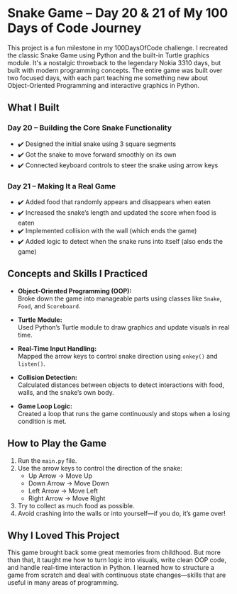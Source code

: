 # Snake Game – Day 20 & 21 of My 100 Days of Code Journey

This project is a fun milestone in my 100DaysOfCode challenge.
I recreated the classic Snake Game using Python and the built-in Turtle graphics module. 
It's a nostalgic throwback to the legendary Nokia 3310 days, but built with modern programming concepts.
The entire game was built over two focused days, with each part teaching me something new about Object-Oriented Programming and interactive graphics in Python.


## What I Built

### Day 20 – Building the Core Snake Functionality
- ✔️ Designed the initial snake using 3 square segments
- ✔️ Got the snake to move forward smoothly on its own
- ✔️ Connected keyboard controls to steer the snake using arrow keys

### Day 21 – Making It a Real Game
- ✔️ Added food that randomly appears and disappears when eaten
- ✔️ Increased the snake’s length and updated the score when food is eaten
- ✔️ Implemented collision with the wall (which ends the game)
- ✔️ Added logic to detect when the snake runs into itself (also ends the game)



## Concepts and Skills I Practiced

- **Object-Oriented Programming (OOP):**  
  Broke down the game into manageable parts using classes like `Snake`, `Food`, and `Scoreboard`.

- **Turtle Module:**  
  Used Python’s Turtle module to draw graphics and update visuals in real time.

- **Real-Time Input Handling:**  
  Mapped the arrow keys to control snake direction using `onkey()` and `listen()`.

- **Collision Detection:**  
  Calculated distances between objects to detect interactions with food, walls, and the snake’s own body.

- **Game Loop Logic:**  
  Created a loop that runs the game continuously and stops when a losing condition is met.


## How to Play the Game

1. Run the `main.py` file.
2. Use the arrow keys to control the direction of the snake:
   - Up Arrow → Move Up  
   - Down Arrow → Move Down  
   - Left Arrow → Move Left  
   - Right Arrow → Move Right
3. Try to collect as much food as possible.
4. Avoid crashing into the walls or into yourself—if you do, it’s game over!


## Why I Loved This Project

This game brought back some great memories from childhood. 
But more than that, it taught me how to turn logic into visuals, write clean OOP code, and handle real-time interaction in Python.
I learned how to structure a game from scratch and deal with continuous state changes—skills that are useful in many areas of programming.


